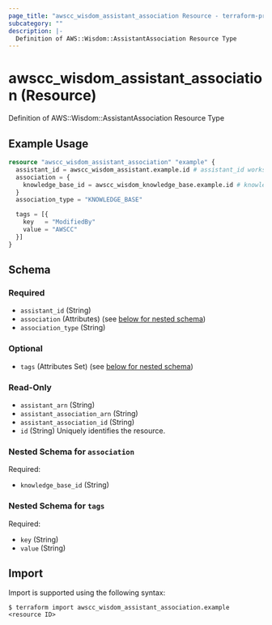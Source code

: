 ```yaml
---
page_title: "awscc_wisdom_assistant_association Resource - terraform-provider-awscc"
subcategory: ""
description: |-
  Definition of AWS::Wisdom::AssistantAssociation Resource Type
---
```


# awscc_wisdom_assistant_association (Resource)

Definition of AWS::Wisdom::AssistantAssociation Resource Type

## Example Usage

```terraform
resource "awscc_wisdom_assistant_association" "example" {
  assistant_id = awscc_wisdom_assistant.example.id # assistant_id works as well.
  association = {
    knowledge_base_id = awscc_wisdom_knowledge_base.example.id # knowledge_base_id works as well.
  }
  association_type = "KNOWLEDGE_BASE"

  tags = [{
    key   = "ModifiedBy"
    value = "AWSCC"
  }]
}
```

<!-- schema generated by tfplugindocs -->
## Schema

### Required

- `assistant_id` (String)
- `association` (Attributes) (see [below for nested schema](#nestedatt--association))
- `association_type` (String)

### Optional

- `tags` (Attributes Set) (see [below for nested schema](#nestedatt--tags))

### Read-Only

- `assistant_arn` (String)
- `assistant_association_arn` (String)
- `assistant_association_id` (String)
- `id` (String) Uniquely identifies the resource.

<a id="nestedatt--association"></a>
### Nested Schema for `association`

Required:

- `knowledge_base_id` (String)


<a id="nestedatt--tags"></a>
### Nested Schema for `tags`

Required:

- `key` (String)
- `value` (String)

## Import

Import is supported using the following syntax:

```shell
$ terraform import awscc_wisdom_assistant_association.example <resource ID>
```
